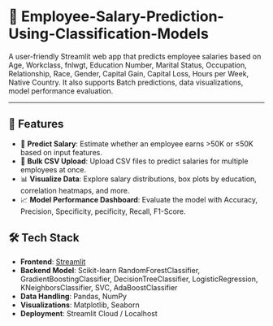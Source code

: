 # 💼 Employee-Salary-Prediction-Using-Classification-Models

A user-friendly Streamlit web app that predicts employee salaries based on Age, Workclass, fnlwgt, Education Number, Marital Status, Occupation, Relationship, Race, Gender, Capital Gain, Capital Loss, Hours per Week, Native Country. It also supports Batch predictions, data visualizations, model performance evaluation.

---

## 🚀 Features

- 🔮 **Predict Salary**: Estimate whether an employee earns >50K or ≤50K based on input features.
- 📁 **Bulk CSV Upload**: Upload CSV files to predict salaries for multiple employees at once.
- 📊 **Visualize Data**: Explore salary distributions, box plots by education, correlation heatmaps, and more.
- 📈 **Model Performance Dashboard**: Evaluate the model with Accuracy, Precision, Specificity, pecificity, Recall, F1-Score.

## 🛠️ Tech Stack

- **Frontend**: [Streamlit](https://streamlit.io/)
- **Backend Model**: Scikit-learn RandomForestClassifier, GradientBoostingClassifier, DecisionTreeClassifier, LogisticRegression, KNeighborsClassifier, SVC, AdaBoostClassifier
- **Data Handling**: Pandas, NumPy
- **Visualizations**: Matplotlib, Seaborn
- **Deployment**: Streamlit Cloud / Localhost
